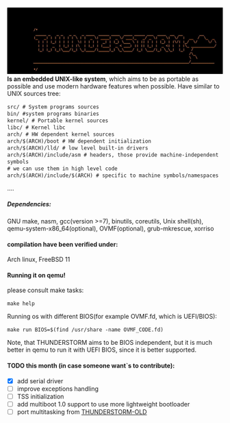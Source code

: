 ![THUNDERSTORM_LOGO](boot/TH.jpg)
**Is an embedded UNIX-like system**, which aims 
to be as portable as possible and use modern hardware features when possible.
Have similar to UNIX sources tree:
```
src/ # System programs sources
bin/ #system programs binaries
kernel/ # Portable kernel sources
libc/ # Kernel libc
arch/ # HW dependent kernel sources
arch/$(ARCH)/boot # HW dependent initialization
arch/$(ARCH)/lld/ # low level built-in drivers
arch/$(ARCH)/include/asm # headers, those provide machine-independent symbols
# we can use them in high level code
arch/$(ARCH)/include/$(ARCH) # specific to machine symbols/namespaces
```
....

##### Dependencies:
GNU make,
nasm,
gcc(version >=7), 
binutils, 
coreutils,
Unix shell(sh),
qemu-system-x86_64(optional),
OVMF(optional), 
grub-mkrescue,
xorriso
#### compilation have been verified under:
Arch linux,
FreeBSD 11
#### Running it on qemu!
please consult make tasks:
```
make help
```
Running os with different BIOS(for example OVMF.fd, which is UEFI/BIOS):
```
make run BIOS=$(find /usr/share -name OVMF_CODE.fd)
```
Note, that THUNDERSTORM aims to be BIOS independent, 
but it is much better in qemu to run it with UEFI BIOS, since
it is better supported.

#### TODO this month (in case someone want`s to contribute):
- [x] add serial driver
- [ ] improve exceptions handling
- [ ] TSS initialization
- [ ] add multiboot 1.0 support to use more lightweight bootloader
- [ ] port multitasking from [THUNDERSTORM-OLD](http://github.com/Igor1101/THUNDERSTORM-OLD)
